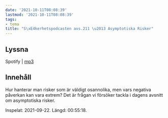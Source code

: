 ```yaml
---
date: '2021-10-11T08:08:39'
lastmod: '2021-10-11T08:08:39'
tags:
- tema
title: "S\xE4kerhetspodcasten avs.211 \u2013 Asymptotiska Risker"
---
```

## Lyssna

Spotify \| [mp3](https://traffic.libsyn.com/secure/sakerhetspodcasten/2021-09-22_Asymptotiska_Risker.mp3)

## Innehåll

Hur hanterar man risker som är väldigt osannolika, men vars negativa påverkan kan
vara extrem? Det är frågan vi försöker tackla i dagens avsnitt om asymptotiska risker.

Inspelat: 2021-09-22. Längd: 00:55:18.

